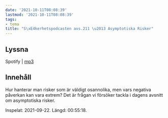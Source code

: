 ```yaml
---
date: '2021-10-11T08:08:39'
lastmod: '2021-10-11T08:08:39'
tags:
- tema
title: "S\xE4kerhetspodcasten avs.211 \u2013 Asymptotiska Risker"
---
```

## Lyssna

Spotify \| [mp3](https://traffic.libsyn.com/secure/sakerhetspodcasten/2021-09-22_Asymptotiska_Risker.mp3)

## Innehåll

Hur hanterar man risker som är väldigt osannolika, men vars negativa påverkan kan
vara extrem? Det är frågan vi försöker tackla i dagens avsnitt om asymptotiska risker.

Inspelat: 2021-09-22. Längd: 00:55:18.

